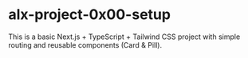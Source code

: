 # alx-project-0x00-setup

This is a basic Next.js + TypeScript + Tailwind CSS project with simple routing and reusable components (Card & Pill).
